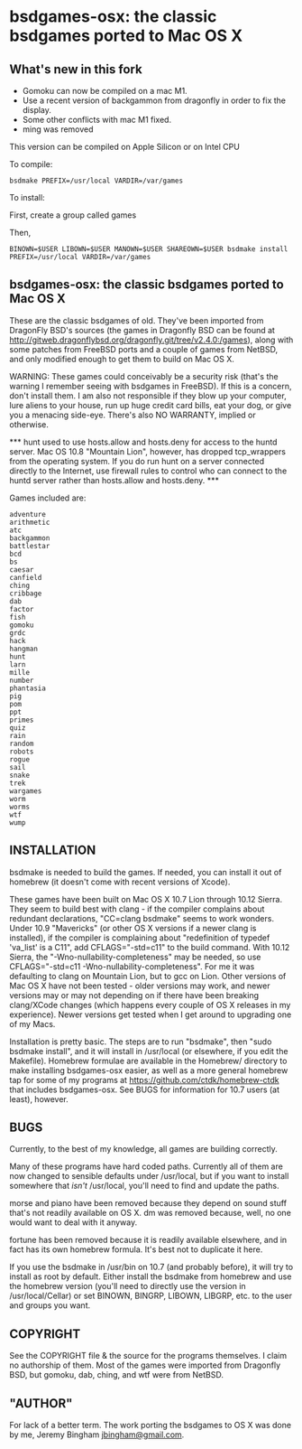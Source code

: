 bsdgames-osx: the classic bsdgames ported to Mac OS X
=====================================================

What's new in this fork
-----------------------

* Gomoku can now be compiled on a mac M1.
* Use a recent version of backgammon from dragonfly in order to
  fix the display.
* Some other conflicts with mac M1 fixed.
* ming was removed

This version can be compiled on Apple Silicon or on Intel CPU

To compile:

    bsdmake PREFIX=/usr/local VARDIR=/var/games

To install:

First, create a group called games

Then,

    BINOWN=$USER LIBOWN=$USER MANOWN=$USER SHAREOWN=$USER bsdmake install PREFIX=/usr/local VARDIR=/var/games


bsdgames-osx: the classic bsdgames ported to Mac OS X
-----------------------------------------------------

These are the classic bsdgames of old. They've been imported from DragonFly 
BSD's sources (the games in Dragonfly BSD can be found at 
http://gitweb.dragonflybsd.org/dragonfly.git/tree/v2.4.0:/games), along with 
some patches from FreeBSD ports and a couple of games from NetBSD, and only 
modified enough to get them to build on Mac OS X. 

WARNING: These games could conceivably be a security risk (that's the warning I
remember seeing with bsdgames in FreeBSD). If this is a concern, don't install
them. I am also not responsible if they blow up your computer, lure aliens to 
your house, run up huge credit card bills, eat your dog, or give you a menacing
side-eye. There's also NO WARRANTY, implied or otherwise.

*** hunt used to use hosts.allow and hosts.deny for access to the huntd server.
Mac OS 10.8 "Mountain Lion", however, has dropped tcp_wrappers from the
operating system. If you do run hunt on a server connected directly to the
Internet, use firewall rules to control who can connect to the huntd server
rather than hosts.allow and hosts.deny. ***

Games included are:

	adventure 
	arithmetic 
	atc 
	backgammon 
	battlestar 
	bcd 
	bs 
	caesar 
	canfield 
	ching
	cribbage 
	dab
	factor 
	fish 
	gomoku
	grdc 
	hack 
	hangman 
	hunt 
	larn 
	mille 
	number 
	phantasia 
	pig 
	pom 
	ppt 
	primes 
	quiz 
	rain 
	random 
	robots 
	rogue 
	sail 
	snake 
	trek 
	wargames 
	worm 
	worms 
	wtf
	wump

INSTALLATION
------------

bsdmake is needed to build the games. If needed, you can install it out of 
homebrew (it doesn't come with recent versions of Xcode).

These games have been built on Mac OS X 10.7 Lion through 10.12 Sierra. They 
seem to build best with clang - if the compiler complains about redundant 
declarations, "CC=clang bsdmake" seems to work wonders. Under 10.9 "Mavericks" 
(or other OS X versions if a newer clang is installed), if the compiler is 
complaining about "redefinition of typedef 'va_list' is a C11", add 
CFLAGS="-std=c11" to the build command. With 10.12 Sierra, the 
"-Wno-nullability-completeness" may be needed, so use CFLAGS="-std=c11 
-Wno-nullability-completeness". For me it was defaulting to clang on Mountain 
Lion, but to gcc on Lion. Other versions of Mac OS X have not been tested - 
older versions may work, and newer versions may or may not depending on if there
have been breaking clang/XCode changes (which happens every couple of OS X 
releases in my experience). Newer versions get tested when I get around to 
upgrading one of my Macs.

Installation is pretty basic. The steps are to run "bsdmake", then "sudo 
bsdmake install", and it will install in /usr/local (or elsewhere, if you edit 
the Makefile). Homebrew formulae are available in the Homebrew/ directory to
make installing bsdgames-osx easier, as well as a more general homebrew tap for
some of my programs at https://github.com/ctdk/homebrew-ctdk that includes
bsdgames-osx. See BUGS for information for 10.7 users (at least), however.

BUGS
----
Currently, to the best of my knowledge, all games are building correctly.

Many of these programs have hard coded paths. Currently all of them are now
changed to sensible defaults under /usr/local, but if you want to install 
somewhere that *isn't* /usr/local, you'll need to find and update the paths.

morse and piano have been removed because they depend on sound stuff that's not 
readily available on OS X. dm was removed because, well, no one would want to
deal with it anyway.

fortune has been removed because it is readily available elsewhere, and in fact
has its own homebrew formula. It's best not to duplicate it here.

If you use the bsdmake in /usr/bin on 10.7 (and probably before), it will try
to install as root by default. Either install the bsdmake from homebrew and use
the homebrew version (you'll need to directly use the version in 
/usr/local/Cellar) or set BINOWN, BINGRP, LIBOWN, LIBGRP, etc. to the user and
groups you want.

COPYRIGHT
---------
See the COPYRIGHT file & the source for the programs themselves. I claim no
authorship of them. Most of the games were imported from Dragonfly BSD, but
gomoku, dab, ching, and wtf were from NetBSD.

"AUTHOR"
--------
For lack of a better term. The work porting the bsdgames to OS X was done by me,
Jeremy Bingham <jbingham@gmail.com>.


